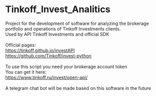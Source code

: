 # Tinkoff_Invest_Analitics
Project for the development of software for analyzing the brokerage portfolio and operations of Tinkoff Investments clients.<br> Used by API Tinkoff Investments and official SDK
<br>
<br>
Official pages: <br>
https://tinkoff.github.io/investAPI <br>
https://github.com/Tinkoff/invest-python <br>
<br> To use this script you need your brokerage account token
<br> You can get it here: <br>
https://www.tinkoff.ru/invest/open-api/
<br>
<br>
A telegram chat bot will be made based on this software in the future

